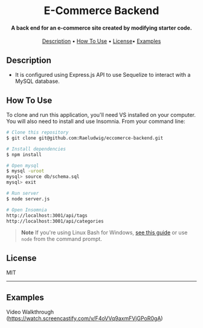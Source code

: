 <h1 align="center">
  <br>
E-Commerce Backend
  <br>
</h1>

<h4 align="center">A back end for an e-commerce site created by modifying starter code.</h4>


<p align="center">
  <a href="#description">Description</a> •
  <a href="#how-to-use">How To Use</a> •
  <a href="#license">License</a>•
  <a href="#examples">Examples</a>
</p>




## Description

* It is configured using Express.js API to use Sequelize to interact with a MySQL database.

## How To Use

To clone and run this application, you'll need VS installed on your computer. You will also need to install and use Insomnia. From your command line:

```bash
# Clone this repository
$ git clone git@github.com:Raeludwig/eccomerce-backend.git

# Install dependencies
$ npm install

# Open mysql
$ mysql -uroot
mysql> source db/schema.sql
mysql> exit 

# Run server
$ node server.js

# Open Insomnia
http://localhost:3001/api/tags
http://localhost:3001/api/categories
```

> **Note**
> If you're using Linux Bash for Windows, [see this guide](https://www.howtogeek.com/261575/how-to-run-graphical-linux-desktop-applications-from-windows-10s-bash-shell/) or use `node` from the command prompt.

## License

MIT

---
## Examples
Video Walkthrough (https://watch.screencastify.com/v/F4oVVq9axmFVjGPoR0gA)

